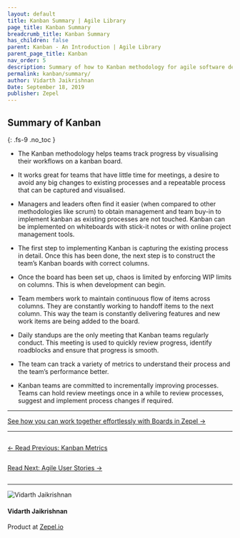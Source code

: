 ```yaml
---
layout: default
title: Kanban Summary | Agile Library
page_title: Kanban Summary
breadcrumb_title: Kanban Summary
has_children: false
parent: Kanban - An Introduction | Agile Library
parent_page_title: Kanban
nav_order: 5
description: Summary of how to Kanban methodology for agile software development
permalink: kanban/summary/
author: Vidarth Jaikrishnan
Date: September 18, 2019
publisher: Zepel
---
```


## Summary of Kanban
{: .fs-9 .no_toc }

- The Kanban methodology helps teams track progress by visualising  their workflows on a  kanban board.

- It works great for teams that have little time for meetings, a desire to avoid any big changes to existing processes and a repeatable process that can be captured and visualised. 

- Managers and leaders often find it easier (when compared to other methodologies like scrum) to obtain management and team buy-in to implement kanban as existing processes are not touched.
Kanban can be implemented on whiteboards with stick-it notes or with online project management tools.

- The first step to implementing Kanban is capturing the existing process in detail. Once this has been done, the next step is to construct the team’s Kanban boards with correct columns.

- Once the board has been set up, chaos is limited by enforcing WIP limits on columns. This is when development can begin.

- Team members work to maintain continuous flow of items across columns. They are constantly working to handoff items to the next column. This way the team is constantly delivering features and new work items are being added to the board. 

- Daily standups are the only meeting that Kanban teams regularly conduct. This meeting is used to quickly review progress, identify roadblocks and ensure that progress is smooth.

- The team can track a variety of metrics to understand their process and the team’s performance better.

- Kanban teams are committed to incrementally improving processes. Teams can hold review meetings once in a while to review processes, suggest and implement process changes if required. 

---

<div class="highlight-row">
<div class="highlight-column">
<div class="highlight-card">
    <div class="highlight-container">
        <a href="https://zepel.io/features/boards/?utm_source=agilelibrary&utm_medium=bottom-cta&utm_campaign=kanbansummary" target="_blank">
        <p class="highlight-card-title">See how you can work together effortlessly with Boards in Zepel  →</p>
        </a>    
    </div>
</div>
</div>
</div>

---

<div class="row">
<div class="column">
<div class="card">
  <div class="container">
    <a href="{{ site.url }}{{ site.baseurl }}{% link agile/kanban-metrics-and-charts.md %}">
    <p class="card-title">←  Read Previous: Kanban Metrics</p> 
    </a>
  </div>
</div>
</div>

<div class="column">
<div class="card">
  <div class="container">
    <a href="{{ site.url }}{{ site.baseurl }}{% link agile/user-stories.md %}">
    <p class="card-title">Read Next: Agile User Stories  →</p>
    </a>
  </div>
</div>
</div>
</div>

---

<div class="row">
  <div class="column">
    <div class="author-card">
      <img class="author-profile-image" src="/agile/assets/uploads/vidarth.png" alt="Vidarth Jaikrishnan">
      <div class="author-card-content">
        <h4 class="author-card-name">Vidarth Jaikrishnan</h4>
        <p>Product at <a href="https://zepel.io/">Zepel.io</a></p>
      </div>
    </div>
  </div>
</div>